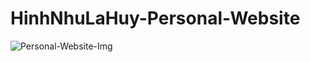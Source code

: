# HinhNhuLaHuy-Personal-Website
![Personal-Website-Img](https://user-images.githubusercontent.com/84061230/222698583-f28a058d-af7f-4419-9ca9-8832e5bf1fe8.jpeg)
